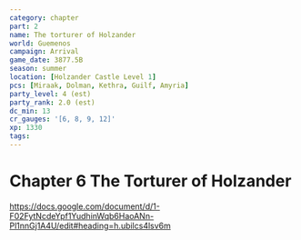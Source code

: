 ```yaml
---
category: chapter
part: 2
name: The torturer of Holzander
world: Guemenos
campaign: Arrival
game_date: 3877.5B
season: summer
location: [Holzander Castle Level 1]
pcs: [Miraak, Dolman, Kethra, Guilf, Amyria]
party_level: 4 (est)
party_rank: 2.0 (est)
dc_min: 13
cr_gauges: '[6, 8, 9, 12]'
xp: 1330
tags: 
---
```


# Chapter 6 The Torturer of Holzander 

https://docs.google.com/document/d/1-F02FytNcdeYpf1YudhinWqb6HaoANn-Pl1nnGj1A4U/edit#heading=h.ubilcs4lsv6m
